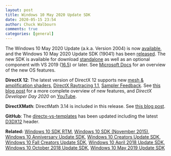 ```yaml
---
layout: post
title: Windows 10 May 2020 Update SDK
date: 2020-05-15 23:54
author: Chuck Walbourn
comments: true
categories: [general]
---
```


The Windows 10 May 2020 Update (a.k.a. Version 2004) is now [available](https://blogs.windows.com/windowsexperience/2020/05/27/how-to-get-the-windows-10-may-2020-update/), and the Windows 10 May 2020 Update SDK (19041) has been [released](https://blogs.windows.com/windowsdeveloper/2020/05/12/start-developing-on-windows-10-version-2004-today/). The new SDK is available for download [standalone](https://developer.microsoft.com/en-US/windows/downloads/windows-10-sdk/) as well as an optional component with VS 2019 ([16.5](https://walbourn.github.io/vs-2019-update-5/)) or later. See [Microsoft Docs](https://docs.microsoft.com/en-us/windows/uwp/whats-new/windows-10-build-19041) for an overview of the new OS features.
<!--more-->

**DirectX 12**: The latest version of DirectX 12 supports new [mesh & amplification shaders](https://devblogs.microsoft.com/directx/coming-to-directx-12-mesh-shaders-and-amplification-shaders-reinventing-the-geometry-pipeline/), [DirectX Raytracing 1.1](https://devblogs.microsoft.com/directx/dxr-1-1/), [Sampler Feedback](https://devblogs.microsoft.com/directx/coming-to-directx-12-sampler-feedback-some-useful-once-hidden-data-unlocked/). See [this blog post](https://devblogs.microsoft.com/directx/dev-preview-of-new-directx-12-features/) for a more complete overview of new features, and *DirectX Developer Day 2020* on [YouTube](https://www.youtube.com/watch?v=CFXKTXtil34).

**DirectXMath**: DirectMath 3.14 is included in this release. See [this blog post](https://walbourn.github.io/directxmath-3.14/).

**GitHub**: The [directx-vs-templates](https://github.com/walbourn/directx-vs-templates/releases) has been updated including the latest [D3DX12](https://github.com/microsoft/DirectX-Graphics-Samples/tree/develop/Libraries/D3DX12) header.

<b>Related:</b> <a href="https://walbourn.github.io/windows-10-sdk-rtm/">Windows 10 SDK RTM</a>, <a href="https://walbourn.github.io/windows-10-sdk-november-2015/">Windows 10 SDK (November 2015)</a>, <a href="https://walbourn.github.io/windows-10-anniversary-update-sdk/">Windows 10 Anniversary Update SDK</a>, <a href="https://walbourn.github.io/windows-10-creators-update-sdk/">Windows 10 Creators Update SDK</a>, <a href="https://walbourn.github.io/windows-10-fall-creators-update-sdk/">Windows 10 Fall Creators Update SDK</a>, <a href="https://walbourn.github.io/windows-10-april-2018-update-sdk/">Windows 10 April 2018 Update SDK</a>, <a href="https://walbourn.github.io/windows-10-october-2018-update/">Windows 10 October 2018 Update SDK</a>, <a href="https://walbourn.github.io/windows-10-may-2019-update/">Windows 10 May 2019 Update SDK</a>
